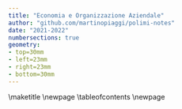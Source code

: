 ```yaml
---
title: "Economia e Organizzazione Aziendale"
author: "github.com/martinopiaggi/polimi-notes"
date: "2021-2022"
numbersections: true
geometry: 
- top=30mm
- left=23mm
- right=23mm
- bottom=30mm
---
```


\maketitle
\newpage
\tableofcontents
\newpage
